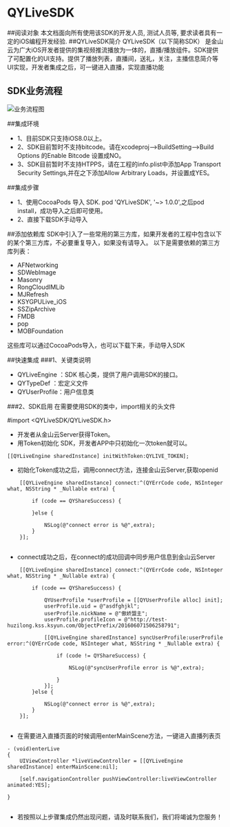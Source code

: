 # QYLiveSDK
##阅读对象
本文档面向所有使用该SDK的开发人员, 测试人员等, 要求读者具有一定的iOS编程开发经验.
##QYLiveSDK简介
QYLiveSDK（以下简称SDK） 是金山云为广大iOS开发者提供的集视频推流播放为一体的，直播/播放组件。SDK提供了可配置化的UI支持。提供了播放列表，直播间，送礼，关注，主播信息简介等UI实现，开发者集成之后，可一键进入直播，实现直播功能

## SDK业务流程
![业务流程图][1]

##集成环境
* 1、目前SDK只支持iOS8.0以上。
* 2、SDK目前暂时不支持bitcode。请在xcodeproj-->BuildSetting-->Build Options 的Enable Bitcode 设置成NO。
* 3、SDK目前暂时不支持HTPPS，请在工程的info.plist中添加App Transport Security Settings,并在之下添加Allow Arbitrary Loads，并设置成YES。

##集成步骤
* 1、使用CocoaPods 导入 SDK.
pod 'QYLiveSDK', '~> 1.0.0',之后pod install，成功导入之后即可使用。
* 2、直接下载SDK手动导入

##添加依赖库
SDK中引入了一些常用的第三方库，如果开发者的工程中包含以下的某个第三方库，不必要重复导入，如果没有请导入。
以下是需要依赖的第三方库列表：

* AFNetworking
* SDWebImage
* Masonry
* RongCloudIMLib
* MJRefresh
* KSYGPULive_iOS
* SSZipArchive
* FMDB
* pop
* MOBFoundation

这些库可以通过CocoaPods导入，也可以下载下来，手动导入SDK

##快速集成
###1、关键类说明
* QYLiveEngine 	：SDK 核心类，提供了用户调用SDK的接口。
* QYTypeDef		：宏定义文件
* QYUserProfile：用户信息类


###2、SDK启用
在需要使用SDK的类中，import相关的头文件

 #import <QYLiveSDK/QYLiveSDK.h> 

* 开发者从金山云Server获得Token。
* 用Token初始化 SDK，开发者APP中只初始化一次token就可以。

```
[[QYLiveEngine sharedInstance] initWithToken:QYLIVE_TOKEN];
```
* 初始化Token成功之后，调用connect方法，连接金山云Server,获取openid

```
    [[QYLiveEngine sharedInstance] connect:^(QYErrCode code, NSInteger what, NSString * _Nullable extra) {
        
        if (code == QYShareSuccess) {
        
        }else {
        
            NSLog(@"connect error is %@",extra);
        }
    }];


```
* connect成功之后，在connect的成功回调中同步用户信息到金山云Server

```
    [[QYLiveEngine sharedInstance] connect:^(QYErrCode code, NSInteger what, NSString * _Nullable extra) {
        
        if (code == QYShareSuccess) {
        
            QYUserProfile *userProfile = [[QYUserProfile alloc] init];
            userProfile.uid = @"asdfghjkl";
            userProfile.nickName = @"傲娇盟主";
            userProfile.profileIcon = @"http://test-huzilong.kss.ksyun.com/ObjectPrefix/201606071506258791";

            [[QYLiveEngine sharedInstance] syncUserProfile:userProfile error:^(QYErrCode code, NSInteger what, NSString * _Nullable extra) {
                
                if (code != QYShareSuccess) {
                    
                    NSLog(@"syncUserProfile error is %@",extra);

                }
            }];
        }else {
        
            NSLog(@"connect error is %@",extra);
        }
    }];


```
* 在需要进入直播页面的时候调用enterMainScene方法，一键进入直播列表页

```
- (void)enterLive
{
    UIViewController *liveViewController = [[QYLiveEngine sharedInstance] enterMainScene:nil];

    [self.navigationController pushViewController:liveViewController animated:YES];

}


```

* 若按照以上步骤集成仍然出现问题，请及时联系我们，我们将竭诚为您服务！















[1]: http://183.131.21.162:8001/tt-sdk/zxc.jpg

